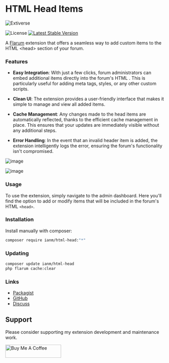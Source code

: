 # HTML Head Items

![Extiverse](https://extiverse.com/extension/ianm/html-head/open-graph-image)

![License](https://img.shields.io/badge/license-MIT-blue.svg) [![Latest Stable Version](https://img.shields.io/packagist/v/ianm/html-head.svg)](https://packagist.org/packages/ianm/html-head)

A [Flarum](http://flarum.org) extension that offers a seamless way to add custom items to the HTML &lt;head&gt; section of your forum.

### Features

- **Easy Integration**: With just a few clicks, forum administrators can embed additional items directly into the forum's HTML <head>. This is particularly useful for adding meta tags, styles, or any other custom scripts.

- **Clean UI**: The extension provides a user-friendly interface that makes it simple to manage and view all added items.

- **Cache Management**: Any changes made to the head items are automatically reflected, thanks to the efficient cache management in place. This ensures that your updates are immediately visible without any additional steps.

- **Error Handling**: In the event that an invalid header item is added, the extension intelligently logs the error, ensuring the forum's functionality isn't compromised.

![image](https://user-images.githubusercontent.com/16573496/104105231-a3bb3000-52a4-11eb-97dc-d4c097471ebd.png)

![image](https://user-images.githubusercontent.com/16573496/104105258-cc432a00-52a4-11eb-8ee6-51d75c731b51.png)

### Usage

To use the extension, simply navigate to the admin dashboard. Here you'll find the option to add or modify items that will be included in the forum's HTML `<head>`.

### Installation

Install manually with composer:

```sh
composer require ianm/html-head:"*"
```

### Updating

```sh
composer update ianm/html-head
php flarum cache:clear
```

### Links

- [Packagist](https://packagist.org/packages/ianm/html-head)
- [GitHub](https://github.com/imorland/html-head)
- [Discuss](https://discuss.flarum.org/d/25907)

## Support

Please consider supporting my extension development and maintenance work.

<a href="https://www.buymeacoffee.com/ianm1" target="_blank"><img src="https://cdn.buymeacoffee.com/buttons/default-orange.png" alt="Buy Me A Coffee" height="41" width="174"></a>
